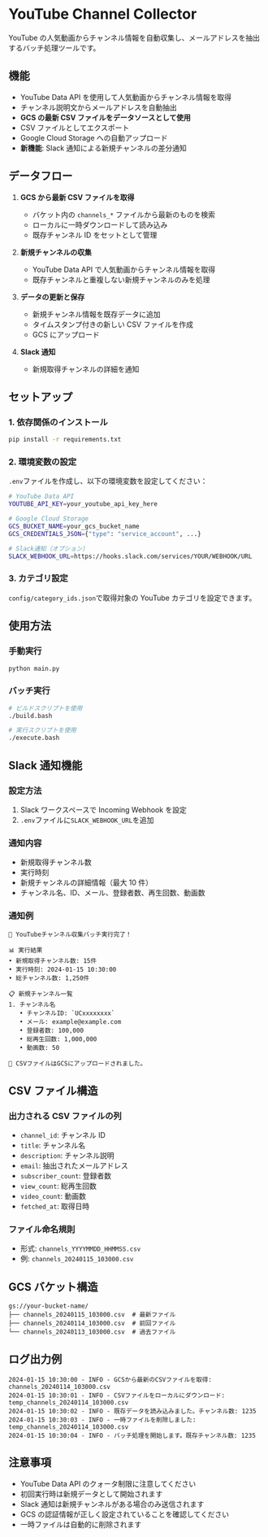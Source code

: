 # YouTube Channel Collector

YouTube の人気動画からチャンネル情報を自動収集し、メールアドレスを抽出するバッチ処理ツールです。

## 機能

- YouTube Data API を使用して人気動画からチャンネル情報を取得
- チャンネル説明文からメールアドレスを自動抽出
- **GCS の最新 CSV ファイルをデータソースとして使用**
- CSV ファイルとしてエクスポート
- Google Cloud Storage への自動アップロード
- **新機能**: Slack 通知による新規チャンネルの差分通知

## データフロー

1. **GCS から最新 CSV ファイルを取得**

   - バケット内の `channels_*` ファイルから最新のものを検索
   - ローカルに一時ダウンロードして読み込み
   - 既存チャンネル ID をセットとして管理

2. **新規チャンネルの収集**

   - YouTube Data API で人気動画からチャンネル情報を取得
   - 既存チャンネルと重複しない新規チャンネルのみを処理

3. **データの更新と保存**

   - 新規チャンネル情報を既存データに追加
   - タイムスタンプ付きの新しい CSV ファイルを作成
   - GCS にアップロード

4. **Slack 通知**
   - 新規取得チャンネルの詳細を通知

## セットアップ

### 1. 依存関係のインストール

```bash
pip install -r requirements.txt
```

### 2. 環境変数の設定

`.env`ファイルを作成し、以下の環境変数を設定してください：

```bash
# YouTube Data API
YOUTUBE_API_KEY=your_youtube_api_key_here

# Google Cloud Storage
GCS_BUCKET_NAME=your_gcs_bucket_name
GCS_CREDENTIALS_JSON={"type": "service_account", ...}

# Slack通知（オプション）
SLACK_WEBHOOK_URL=https://hooks.slack.com/services/YOUR/WEBHOOK/URL
```

### 3. カテゴリ設定

`config/category_ids.json`で取得対象の YouTube カテゴリを設定できます。

## 使用方法

### 手動実行

```bash
python main.py
```

### バッチ実行

```bash
# ビルドスクリプトを使用
./build.bash

# 実行スクリプトを使用
./execute.bash
```

## Slack 通知機能

### 設定方法

1. Slack ワークスペースで Incoming Webhook を設定
2. `.env`ファイルに`SLACK_WEBHOOK_URL`を追加

### 通知内容

- 新規取得チャンネル数
- 実行時刻
- 新規チャンネルの詳細情報（最大 10 件）
- チャンネル名、ID、メール、登録者数、再生回数、動画数

### 通知例

```
🎉 YouTubeチャンネル収集バッチ実行完了！

📊 実行結果
• 新規取得チャンネル数: 15件
• 実行時刻: 2024-01-15 10:30:00
• 総チャンネル数: 1,250件

📋 新規チャンネル一覧
1. チャンネル名
   • チャンネルID: `UCxxxxxxxx`
   • メール: example@example.com
   • 登録者数: 100,000
   • 総再生回数: 1,000,000
   • 動画数: 50

📁 CSVファイルはGCSにアップロードされました。
```

## CSV ファイル構造

### 出力される CSV ファイルの列

- `channel_id`: チャンネル ID
- `title`: チャンネル名
- `description`: チャンネル説明
- `email`: 抽出されたメールアドレス
- `subscriber_count`: 登録者数
- `view_count`: 総再生回数
- `video_count`: 動画数
- `fetched_at`: 取得日時

### ファイル命名規則

- 形式: `channels_YYYYMMDD_HHMMSS.csv`
- 例: `channels_20240115_103000.csv`

## GCS バケット構造

```
gs://your-bucket-name/
├── channels_20240115_103000.csv  # 最新ファイル
├── channels_20240114_103000.csv  # 前回ファイル
└── channels_20240113_103000.csv  # 過去ファイル
```

## ログ出力例

```
2024-01-15 10:30:00 - INFO - GCSから最新のCSVファイルを取得: channels_20240114_103000.csv
2024-01-15 10:30:01 - INFO - CSVファイルをローカルにダウンロード: temp_channels_20240114_103000.csv
2024-01-15 10:30:02 - INFO - 既存データを読み込みました。チャンネル数: 1235
2024-01-15 10:30:03 - INFO - 一時ファイルを削除しました: temp_channels_20240114_103000.csv
2024-01-15 10:30:04 - INFO - バッチ処理を開始します。既存チャンネル数: 1235
```

## 注意事項

- YouTube Data API のクォータ制限に注意してください
- 初回実行時は新規データとして開始されます
- Slack 通知は新規チャンネルがある場合のみ送信されます
- GCS の認証情報が正しく設定されていることを確認してください
- 一時ファイルは自動的に削除されます
